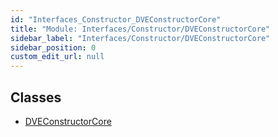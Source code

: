 ```yaml
---
id: "Interfaces_Constructor_DVEConstructorCore"
title: "Module: Interfaces/Constructor/DVEConstructorCore"
sidebar_label: "Interfaces/Constructor/DVEConstructorCore"
sidebar_position: 0
custom_edit_url: null
---
```


## Classes

- [DVEConstructorCore](../classes/Interfaces_Constructor_DVEConstructorCore.DVEConstructorCore.md)

